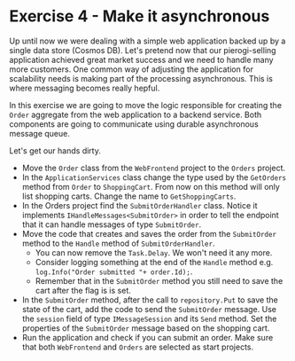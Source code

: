 # Exercise 4 - Make it asynchronous

Up until now we were dealing with a simple web application backed up by a single data store (Cosmos DB). Let's pretend now that our pierogi-selling application achieved great market success and we need to handle many more customers. One common way of adjusting the application for scalability needs is making part of the processing asynchronous. This is where messaging becomes really hepful.

In this exercise we are going to move the logic responsible for creating the `Order` aggregate from the web application to a backend service. Both components are going to communicate using durable asynchronous message queue.

Let's get our hands dirty.

- Move the `Order` class from the `WebFrontend` project to the `Orders` project.
- In the `ApplicationServices` class change the type used by the `GetOrders` method from `Order` to `ShoppingCart`. From now on this method will only list shopping carts. Change the name to `GetShoppingCarts`.
- In the Orders project find the `SubmitOrderHandler` class. Notice it implements `IHandleMessages<SubmitOrder>` in order to tell the endpoint that it can handle messages of type `SubmitOrder`.
- Move the code that creates and saves the order from the `SubmitOrder` method to the `Handle` method of `SubmitOrderHandler`.
  - You can now remove the `Task.Delay`. We won't need it any more.
  - Consider logging something at the end of the `Handle` method e.g. `log.Info("Order submitted "+ order.Id);`.
  - Remember that in the `SubmitOrder` method you still need to save the cart after the flag is is set.
- In the `SubmitOrder` method, after the call to `repository.Put` to save the state of the cart, add the code to send the `SubmitOrder` message. Use the `session` field of type `IMessageSession` and its `Send` method. Set the properties of the `SubmitOrder` message based on the shopping cart.
- Run the application and check if you can submit an order. Make sure that both `WebFrontend` and `Orders` are selected as start projects.
